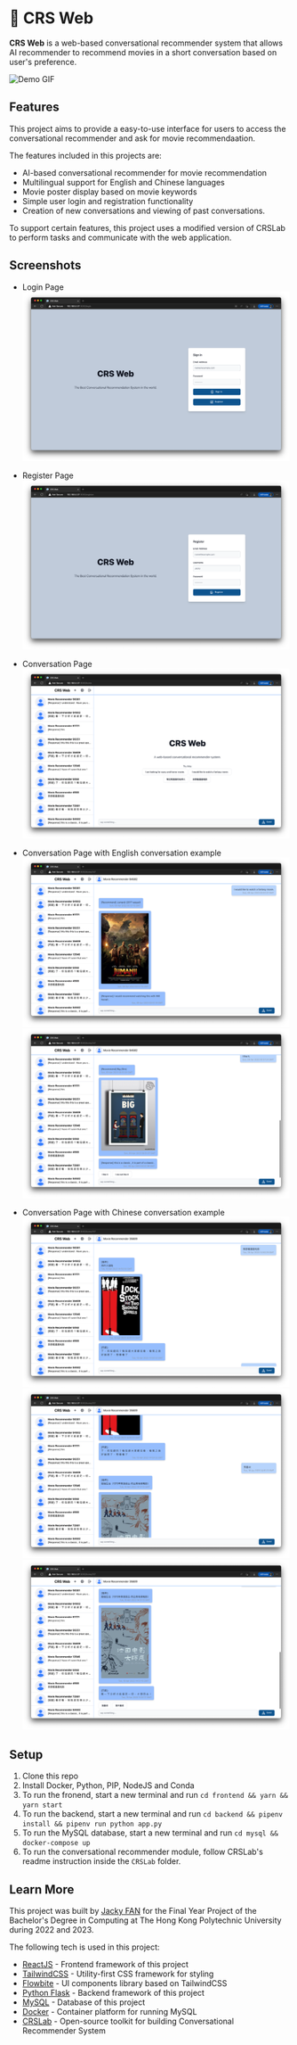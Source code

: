 # 💬 CRS Web

**CRS Web** is a web-based conversational recommender system that allows AI recommender to recommend movies in a short conversation based on user's preference.

![Demo GIF](readme-img/demo.gif)

## Features
This project aims to provide a easy-to-use interface for users to access the conversational recommender and ask for movie recommendaation. 

The features included in this projects are:

- AI-based conversational recommender for movie recommendation
- Multilingual support for English and Chinese languages
- Movie poster display based on movie keywords
- Simple user login and registration functionality
- Creation of new conversations and viewing of past conversations.

To support certain features, this project uses a modified version of CRSLab to perform tasks and communicate with the web application.

## Screenshots

- Login Page
![Login Page](readme-img/login-page.png)

- Register Page
![Register Page](readme-img/register-page.png)

- Conversation Page
![Conversation Page](readme-img/conversation-page.png)

- Conversation Page with English conversation example
![Conversation Page with English conversation example](readme-img/conversation-english-1.png)
![Conversation Page with English conversation example](readme-img/conversation-english-2.png)

- Conversation Page with Chinese conversation example
![Conversation Page with Chinese conversation example](readme-img/conversation-chinese-1.png)
![Conversation Page with Chinese conversation example](readme-img/conversation-chinese-2.png)
![Conversation Page with Chinese conversation example](readme-img/conversation-chinese-3.png)

## Setup
1. Clone this repo
2. Install Docker, Python, PIP, NodeJS and Conda
3. To run the fronend, start a new terminal and run `cd frontend && yarn && yarn start`
4. To run the backend, start a new terminal and run `cd backend && pipenv install && pipenv run python app.py`
5. To run the MySQL database, start a new terminal and run `cd mysql && docker-compose up`
6. To run the conversational recommender module, follow CRSLab's readme instruction inside the `CRSLab` folder.

## Learn More
This project was built by [Jacky FAN](https://jacky.fan) for the Final Year Project of the Bachelor's Degree in Computing at The Hong Kong Polytechnic University during 2022 and 2023.

The following tech is used in this project: 
- [ReactJS](https://react.dev/) - Frontend framework of this project
- [TailwindCSS](https://tailwindcss.com/) - Utility-first CSS framework for styling
- [Flowbite](https://flowbite.com/) - UI components library based on TailwindCSS
- [Python Flask](https://flask.palletsprojects.com/en/2.3.x/) - Backend framework of this project
- [MySQL](https://www.mysql.com/) - Database of this project
- [Docker](https://www.docker.com/) - Container platform for running MySQL
- [CRSLab](https://github.com/RUCAIBox/CRSLab) - Open-source toolkit for building Conversational Recommender System
